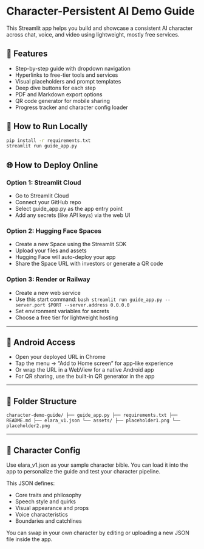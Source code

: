 # Character-Persistent AI Demo Guide

This Streamlit app helps you build and showcase a consistent AI character across chat, voice, and video using lightweight, mostly free services.

## 🚀 Features
- Step-by-step guide with dropdown navigation
- Hyperlinks to free-tier tools and services
- Visual placeholders and prompt templates
- Deep dive buttons for each step
- PDF and Markdown export options
- QR code generator for mobile sharing
- Progress tracker and character config loader

## 🧪 How to Run Locally

```bash  
pip install -r requirements.txt
streamlit run guide_app.py
```

## 🌐 How to Deploy Online

### Option 1: Streamlit Cloud
- Go to Streamlit Cloud
- Connect your GitHub repo
- Select guide_app.py as the app entry point
- Add any secrets (like API keys) via the web UI

### Option 2: Hugging Face Spaces
- Create a new Space using the Streamlit SDK
- Upload your files and assets
- Hugging Face will auto-deploy your app
- Share the Space URL with investors or generate a QR code

### Option 3: Render or Railway
- Create a new web service
- Use this start command:
  `bash
  streamlit run guide_app.py --server.port $PORT --server.address 0.0.0.0
  `
- Set environment variables for secrets
- Choose a free tier for lightweight hosting

---

## 📱 Android Access

- Open your deployed URL in Chrome
- Tap the menu → “Add to Home screen” for app-like experience
- Or wrap the URL in a WebView for a native Android app
- For QR sharing, use the built-in QR generator in the app

---

## 📁 Folder Structure

`
character-demo-guide/
├── guide_app.py
├── requirements.txt
├── README.md
├── elara_v1.json
└── assets/
    ├── placeholder1.png
    └── placeholder2.png
`

---

## 🧠 Character Config

Use elara_v1.json as your sample character bible. You can load it into the app to personalize the guide and test your character pipeline.

This JSON defines:
- Core traits and philosophy
- Speech style and quirks
- Visual appearance and props
- Voice characteristics
- Boundaries and catchlines

You can swap in your own character by editing or uploading a new JSON file inside the app.
